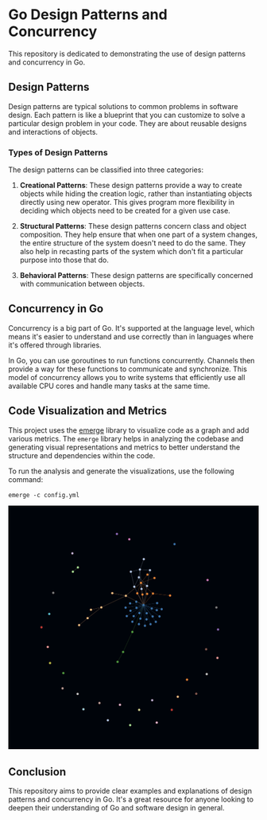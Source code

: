 # Go Design Patterns and Concurrency

This repository is dedicated to demonstrating the use of design patterns and concurrency in Go.

## Design Patterns

Design patterns are typical solutions to common problems in software design. Each pattern is like a blueprint that you
can customize to solve a particular design problem in your code. They are about reusable designs and interactions of
objects.

### Types of Design Patterns

The design patterns can be classified into three categories:

1. **Creational Patterns**: These design patterns provide a way to create objects while hiding the creation logic,
   rather than instantiating objects directly using new operator. This gives program more flexibility in deciding which
   objects need to be created for a given use case.

2. **Structural Patterns**: These design patterns concern class and object composition. They help ensure that when one
   part of a system changes, the entire structure of the system doesn't need to do the same. They also help in recasting
   parts of the system which don't fit a particular purpose into those that do.

3. **Behavioral Patterns**: These design patterns are specifically concerned with communication between objects.

## Concurrency in Go

Concurrency is a big part of Go. It's supported at the language level, which means it's easier to understand and use
correctly than in languages where it's offered through libraries.

In Go, you can use goroutines to run functions concurrently. Channels then provide a way for these functions to
communicate and synchronize. This model of concurrency allows you to write systems that efficiently use all available
CPU cores and handle many tasks at the same time.

## Code Visualization and Metrics

This project uses the [emerge](https://github.com/glato/emerge) library to visualize code as a graph and add various metrics. The `emerge` library helps in analyzing the codebase and generating visual representations and metrics to better understand the structure and dependencies within the code.

To run the analysis and generate the visualizations, use the following command:
```shell
emerge -c config.yml
```
![Go Patterns Shape](img/go_patterns_shape.png)

## Conclusion

This repository aims to provide clear examples and explanations of design patterns and concurrency in Go. It's a great
resource for anyone looking to deepen their understanding of Go and software design in general.

###
